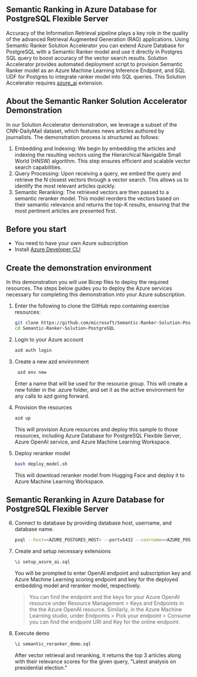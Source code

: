## Semantic Ranking in Azure Database for PostgreSQL Flexible Server
Accuracy of the Information Retrieval pipeline plays a key role in the quality of the advanced Retrieval Augmented Generation (RAG) applications. Using Semantic Ranker Solution Accelerator you can extend Azure Database for PostgreSQL with a Semantic Ranker model and use it directly in Postgres SQL query to boost accuracy of the vector search results. Solution Accelerator provides automated deployment script to provision Semantic Ranker model as an Azure Machine Learning Inference Endpoint, and SQL UDF for Postgres to integrate ranker model into SQL queries. This Solution Accelerator requires [azure_ai](https://learn.microsoft.com/en-us/azure/postgresql/flexible-server/generative-ai-azure-overview) extension. 

## About the Semantic Ranker Solution Accelerator Demonstration
In our Solution Accelerator demonstration, we leverage a subset of the CNN-DailyMail dataset, which features news articles authored by journalists. The demonstration process is structured as follows:
   1. Embedding and Indexing: We begin by embedding the articles and indexing the resulting vectors using the Hierarchical Navigable Small World (HNSW) algorithm. This step ensures efficient and scalable vector search capabilities.
   2. Query Processing: Upon receiving a query, we embed the query and retrieve the N closest vectors through a vector search. This allows us to identify the most relevant articles quickly.
   3. Semantic Reranking: The retrieved vectors are then passed to a semantic reranker model. This model reorders the vectors based on their semantic relevance and returns the top-K results, ensuring that the most pertinent articles are presented first.
      
## Before you start
* You need to have your own Azure subscription
* Install [Azure Developer CLI](https://learn.microsoft.com/en-us/azure/developer/azure-developer-cli/install-azd?tabs=winget-windows%2Cbrew-mac%2Cscript-linux&pivots=os-linux)

## Create the demonstration environment
In this demonstration you will use Bicep files to deploy the required resources. The steps below guides you to deploy the Azure services necessary for completing this demonstration into your Azure subscription.
1. Enter the following to clone the GitHub repo containing exercise resources:
    ```bash
    git clone https://github.com/microsoft/Semantic-Ranker-Solution-PostgreSQL.git
    cd Semantic-Ranker-Solution-PostgreSQL
    ```
2. Login to your Azure account
    ```bash
    azd auth login
    ```
3. Create a new azd environment
   ```bash
    azd env new
    ```
   Enter a name that will be used for the resource group. This will create a new folder in the .azure folder, and set it as the active environment for any calls to azd going forward.
4. Provision the resources
    ```bash
    azd up
    ```
    This will provision Azure resources and deploy this sample to those resources, including Azure Database for PostgreSQL Flexible Server, Azure OpenAI service, and Azure Machine Learning Workspace.
   
5. Deploy reranker model
   ```bash
   bash deploy_model.sh
   ```
   This will download reranker model from Hugging Face and deploy it to Azure Machine Learning Workspace.
   
## Semantic Reranking in Azure Database for PostgreSQL Flexible Server
6. Connect to database by providing database host, username, and database name.
    ```bash
    psql --host=<AZURE_POSTGRES_HOST> --port=5432 --username=<AZURE_POSTGRES_USERNAME> --dbname=<AZURE_POSTGRES_DB_NAME>
    ```
    
7. Create and setup necessary extensions
    ```sql
    \i setup_azure_ai.sql
    ```
   You will be prompted to enter OpenAI endpoint and subscription key and Azure Machine Learning scoring endpoint and key for the deployed embedding model and reranker model, respectively.
   > 
   > You can find the endpoint and the keys for your Azure OpenAI resource under Resource Management > Keys and Endpoints in the the Azure OpenAI resource. Similarly, in the Azure Machine Learning studio, under Endpoints > Pick your endpoint > Consume you can find the endpoint URI and Key for the online endpoint.

9. Execute demo 
    ```sql
    \i semantic_reranker_demo.sql
    ```
    After vector retrieval and reranking, it returns the top 3 articles along with their relevance scores for the given query, "Latest analysis on presidential election."     

       



